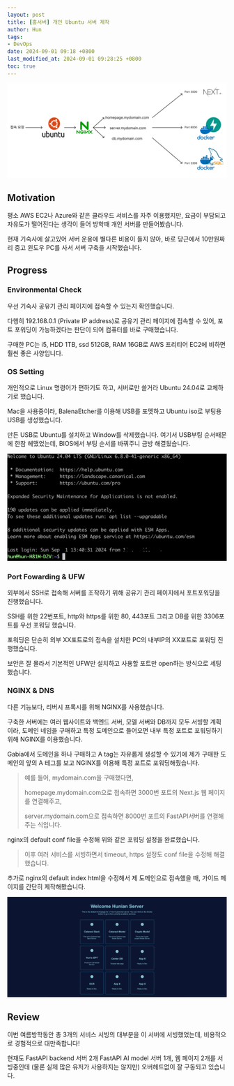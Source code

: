 ```yaml
---
layout: post
title: [홈서버] 개인 Ubuntu 서버 제작
author: Hun
tags:
- DevOps
date: 2024-09-01 09:18 +0800
last_modified_at: 2024-09-01 09:28:25 +0800
toc: true
---
```


<img src="/DevOps_architecture.png">

## Motivation

평소 AWS EC2나 Azure와 같은 클라우드 서비스를 자주 이용했지만, 요금이 부담되고 자유도가 떨어진다는 생각이 들어 방학때 개인 서버를 만들어봤습니다.

 현재 기숙사에 살고있어 서버 운용에 별다른 비용이 들지 않아, 바로 당근에서 10만원짜리 중고 윈도우 PC를 사서 서버 구축을 시작했습니다.

## Progress 

### Environmental Check

우선 기숙사 공유기 관리 페이지에 접속할 수 있는지 확인했습니다. 

다행히 192.168.0.1 (Private IP address)로 공유기 관리 페이지에 접속할 수 있어, 포트 포워딩이 가능하겠다는 판단이 되어 컴퓨터를 바로 구매했습니다.

구매한 PC는 i5, HDD 1TB, ssd 512GB, RAM 16GB로 AWS 프리티어 EC2에 비하면 훨씬 좋은 사양입니다.

### OS Setting

개인적으로 Linux 명령어가 편하기도 하고, 서버로만 쓸거라 Ubuntu 24.04로 교체하기로 했습니다.

Mac을 사용중이라, BalenaEtcher를 이용해 USB를 포멧하고 Ubuntu iso로 부팅용 USB를 생성했습니다. 

만든 USB로 Ubuntu를 설치하고 Window를 삭제했습니다. 여기서 USB부팅 순서때문에 한참 헤맸었는데, BIOS에서 부팅 순서를 바꿔주니 금방 해결됬습니다.

<img src="/DevOps_remote.png">

### Port Fowarding & UFW

외부에서 SSH로 접속해 서버를 조작하기 위해 공유기 관리 페이지에서 포트포워딩을 진행했습니다.

SSH를 위한 22번포트, http와 https를 위한 80, 443포트 그리고 DB를 위한 3306포트를 우선 포워딩 했습니다. 

포워딩은 단순히 외부 XX포트로의 접속을 설치한 PC의 내부IP의 XX포트로 포워딩 진행했습니다.

보안은 잘 몰라서 기본적인 UFW만 설치하고 사용할 포트만 open하는 방식으로 세팅했습니다.

### NGINX & DNS

다른 기능보다, 리버시 프록시를 위해 NGINX를 사용했습니다.

구축한 서버에는 여러 웹사이트와 백엔드 서버, 모델 서버와 DB까지 모두 서빙할 계획이라, 도메인 네임을 구매하고 특정 도메인으로 들어오면 내부 특정 포트로 포워딩하기 위해 NGINX를 이용했습니다.

Gabia에서 도메인을 하나 구매하고 A tag는 자유롭게 생성할 수 있기에 제가 구매한 도메인의 앞의 A 테그를 보고 NGINX를 이용해 특정 포트로 포워딩해줬습니다. 

> 예를 들어, mydomain.com을 구매했다면,
>
> homepage.mydomain.com으로 접속하면 3000번 포트의 Next.js 웹 페이지를 연결해주고,
>
> server.mydomain.com으로 접속하면 8000번 포트의 FastAPI서버를 연결해주는 식입니다.

nginx의 default conf file을 수정해 위와 같은 포워딩 설정을 완료했습니다. 

> 이후 여러 서비스를 서빙하면서 timeout, https 설정도 conf file을 수정해 해결했습니다.

추가로 nginx의 default index html을 수정해서 제 도메인으로 접속했을 때, 가이드 페이지를 간단히 제작해봤습니다. 

<img src="/DevOps_html.png">

## Review

이번 여름방학동안 총 3개의 서비스 서빙의 대부분을 이 서버에 서빙했었는데, 비용적으로 경험적으로 대만족합니다!

현재도 FastAPI backend 서버 2개 FastAPI AI model 서버 1개, 웹 페이지 2개를 서빙중인데 (물론 실제 많은 유저가 사용하지는 않지만) 오버헤드없이 잘 구동되고 있습니다.
